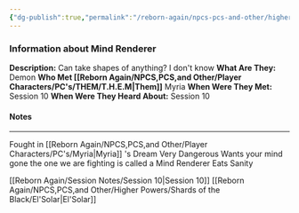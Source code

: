 ```yaml
---
{"dg-publish":true,"permalink":"/reborn-again/npcs-pcs-and-other/higher-powers/demons/mind-renderer/"}
---
```


### Information about Mind Renderer
**Description:** Can take shapes of anything? I don't know
**What Are They:** Demon
**Who Met [[Reborn Again/NPCS,PCS,and Other/Player Characters/PC's/THEM/T.H.E.M\|Them]]** Myria
**When Were They Met:** Session 10
**When Were They Heard About:** Session 10

#### Notes
---
Fought in [[Reborn Again/NPCS,PCS,and Other/Player Characters/PC's/Myria\|Myria]] 's Dream Very Dangerous
Wants your mind gone
the one we are fighting is called a Mind Renderer Eats Sanity

[[Reborn Again/Session Notes/Session 10\|Session 10]]
[[Reborn Again/NPCS,PCS,and Other/Higher Powers/Shards of the Black/El'Solar\|El'Solar]]
